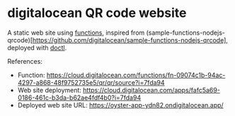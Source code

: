 # digitalocean QR code  website
A static web site using [functions](https://www.digitalocean.com/products/functions), inspired from (sample-functions-nodejs-qrcode)[https://github.com/digitalocean/sample-functions-nodejs-qrcode], deployed with [doctl](https://github.com/digitalocean/doctl).


References: 
- Function: https://cloud.digitalocean.com/functions/fn-09074c1b-94ac-4297-a868-48f9752735e5/qr/qr/source?i=7fda94
- Web site deployment: https://cloud.digitalocean.com/apps/fafc5a69-0186-461c-b3da-b62ae4fdf4b0?i=7fda94
- Deployed web site URL: https://oyster-app-ydn82.ondigitalocean.app/


